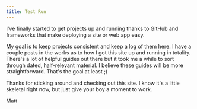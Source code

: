 ```yaml
---
title: Test Run
---
```

I've finally started to get projects up and running thanks to GitHub and frameworks that make deploying a site or web app easy.

My goal is to keep projects consistent and keep a log of them here. I have a couple posts in the works as to how I got this site up and running in totality. There's a lot of helpful guides out there but it took me a while to sort through dated, half-relevant material. I believe these guides will be more straightforward. That's the goal at least ;)

Thanks for sticking around and checking out this site. I know it's a little skeletal right now, but just give your boy a moment to work.

Matt